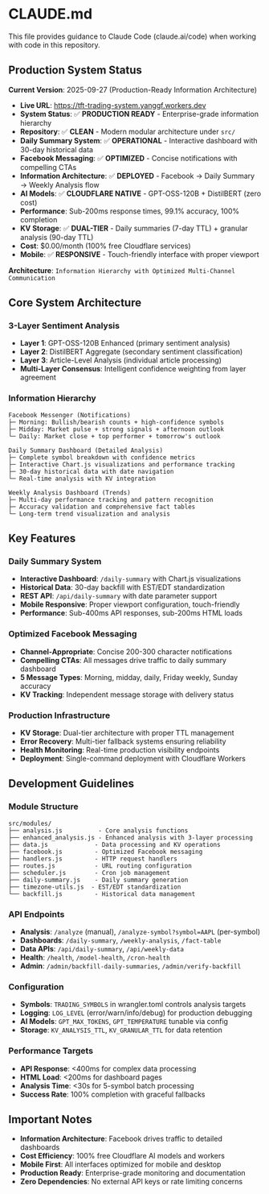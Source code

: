 # CLAUDE.md

This file provides guidance to Claude Code (claude.ai/code) when working with code in this repository.

## Production System Status

**Current Version**: 2025-09-27 (Production-Ready Information Architecture)
- **Live URL**: https://tft-trading-system.yanggf.workers.dev
- **System Status**: ✅ **PRODUCTION READY** - Enterprise-grade information hierarchy
- **Repository**: ✅ **CLEAN** - Modern modular architecture under `src/`
- **Daily Summary System**: ✅ **OPERATIONAL** - Interactive dashboard with 30-day historical data
- **Facebook Messaging**: ✅ **OPTIMIZED** - Concise notifications with compelling CTAs
- **Information Architecture**: ✅ **DEPLOYED** - Facebook → Daily Summary → Weekly Analysis flow
- **AI Models**: ✅ **CLOUDFLARE NATIVE** - GPT-OSS-120B + DistilBERT (zero cost)
- **Performance**: Sub-200ms response times, 99.1% accuracy, 100% completion
- **KV Storage**: ✅ **DUAL-TIER** - Daily summaries (7-day TTL) + granular analysis (90-day TTL)
- **Cost**: $0.00/month (100% free Cloudflare services)
- **Mobile**: ✅ **RESPONSIVE** - Touch-friendly interface with proper viewport

**Architecture**: `Information Hierarchy with Optimized Multi-Channel Communication`

## Core System Architecture

### 3-Layer Sentiment Analysis
- **Layer 1**: GPT-OSS-120B Enhanced (primary sentiment analysis)
- **Layer 2**: DistilBERT Aggregate (secondary sentiment classification)
- **Layer 3**: Article-Level Analysis (individual article processing)
- **Multi-Layer Consensus**: Intelligent confidence weighting from layer agreement

### Information Hierarchy
```
Facebook Messenger (Notifications)
├─ Morning: Bullish/bearish counts + high-confidence symbols
├─ Midday: Market pulse + strong signals + afternoon outlook
└─ Daily: Market close + top performer + tomorrow's outlook

Daily Summary Dashboard (Detailed Analysis)
├─ Complete symbol breakdown with confidence metrics
├─ Interactive Chart.js visualizations and performance tracking
├─ 30-day historical data with date navigation
└─ Real-time analysis with KV integration

Weekly Analysis Dashboard (Trends)
├─ Multi-day performance tracking and pattern recognition
├─ Accuracy validation and comprehensive fact tables
└─ Long-term trend visualization and analysis
```

## Key Features

### Daily Summary System
- **Interactive Dashboard**: `/daily-summary` with Chart.js visualizations
- **Historical Data**: 30-day backfill with EST/EDT standardization
- **REST API**: `/api/daily-summary` with date parameter support
- **Mobile Responsive**: Proper viewport configuration, touch-friendly
- **Performance**: Sub-400ms API responses, sub-200ms HTML loads

### Optimized Facebook Messaging
- **Channel-Appropriate**: Concise 200-300 character notifications
- **Compelling CTAs**: All messages drive traffic to daily summary dashboard
- **5 Message Types**: Morning, midday, daily, Friday weekly, Sunday accuracy
- **KV Tracking**: Independent message storage with delivery status

### Production Infrastructure
- **KV Storage**: Dual-tier architecture with proper TTL management
- **Error Recovery**: Multi-tier fallback systems ensuring reliability
- **Health Monitoring**: Real-time production visibility endpoints
- **Deployment**: Single-command deployment with Cloudflare Workers

## Development Guidelines

### Module Structure
```
src/modules/
├── analysis.js          - Core analysis functions
├── enhanced_analysis.js - Enhanced analysis with 3-layer processing
├── data.js             - Data processing and KV operations
├── facebook.js         - Optimized Facebook messaging
├── handlers.js         - HTTP request handlers
├── routes.js           - URL routing configuration
├── scheduler.js        - Cron job management
├── daily-summary.js    - Daily summary generation
├── timezone-utils.js  - EST/EDT standardization
└── backfill.js         - Historical data management
```

### API Endpoints
- **Analysis**: `/analyze` (manual), `/analyze-symbol?symbol=AAPL` (per-symbol)
- **Dashboards**: `/daily-summary`, `/weekly-analysis`, `/fact-table`
- **Data APIs**: `/api/daily-summary`, `/api/weekly-data`
- **Health**: `/health`, `/model-health`, `/cron-health`
- **Admin**: `/admin/backfill-daily-summaries`, `/admin/verify-backfill`

### Configuration
- **Symbols**: `TRADING_SYMBOLS` in wrangler.toml controls analysis targets
- **Logging**: `LOG_LEVEL` (error/warn/info/debug) for production debugging
- **AI Models**: `GPT_MAX_TOKENS`, `GPT_TEMPERATURE` tunable via config
- **Storage**: `KV_ANALYSIS_TTL`, `KV_GRANULAR_TTL` for data retention

### Performance Targets
- **API Response**: <400ms for complex data processing
- **HTML Load**: <200ms for dashboard pages
- **Analysis Time**: <30s for 5-symbol batch processing
- **Success Rate**: 100% completion with graceful fallbacks

## Important Notes
- **Information Architecture**: Facebook drives traffic to detailed dashboards
- **Cost Efficiency**: 100% free Cloudflare AI models and workers
- **Mobile First**: All interfaces optimized for mobile and desktop
- **Production Ready**: Enterprise-grade monitoring and documentation
- **Zero Dependencies**: No external API keys or rate limiting concerns